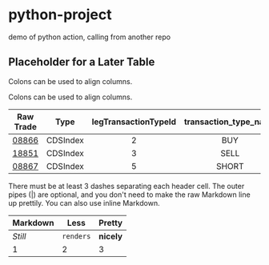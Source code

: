 # python-project
demo of python action, calling from another repo

## Placeholder for a Later Table
Colons can be used to align columns.

Colons can be used to align columns.

| Raw Trade     | Type | legTransactionTypeId | transaction_type_name | Transformed buySell |
| ------------- |:------:|:--------------------:|:-----:|:-----:|
| [08866](https://fta-curate-trade-data-flex-venv4-hub-bucket-dev-us-east-1.s3.amazonaws.com/raw_trades/2024/4/18/1317408866_2024-04-18T00%3A00%3A00_65c55c21-43ea-49e4-8a6b-a820f55f0f91.json) | CDSIndex | 2                    | BUY   | Sell |
| [18851](https://fta-curate-trade-data-flex-venv4-hub-bucket-dev-us-east-1.s3.amazonaws.com/raw_trades/2024/3/21/1317318851_2024-03-21T00%3A00%3A00_518c501b-b9a0-45ff-9ce1-502cba495015.json) | CDSIndex | 3                    | SELL  | Buy  |
| [08867](https://fta-curate-trade-data-flex-venv4-hub-bucket-dev-us-east-1.s3.amazonaws.com/raw_trades/2024/4/12/1317408867_2024-04-12T00%3A00%3A00_4419424f-cf8f-4237-8776-cace95073fa2.json) | CDSIndex | 5                    | SHORT | Sell |

There must be at least 3 dashes separating each header cell.
The outer pipes (|) are optional, and you don't need to make the 
raw Markdown line up prettily. You can also use inline Markdown.

Markdown | Less | Pretty
--- | --- | ---
*Still* | `renders` | **nicely**
1 | 2 | 3
